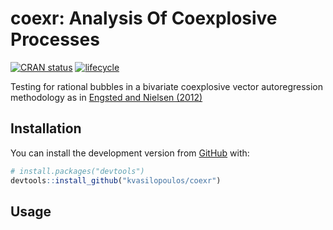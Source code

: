 
<!-- README.md is generated from README.Rmd. Please edit that file -->

# coexr: Analysis Of Coexplosive Processes

<!-- badges: start -->

[![CRAN
status](https://www.r-pkg.org/badges/version/coexr)](https://cran.r-project.org/package=coexr)
[![lifecycle](https://img.shields.io/badge/lifecycle-experimental-orange.svg)](https://www.tidyverse.org/lifecycle/#experimental)
<!-- badges: end -->

Testing for rational bubbles in a bivariate coexplosive vector
autoregression methodology as in [Engsted and Nielsen
(2012)](https://doi.org/10.1111/j.1368-423X.2012.00369.x)

## Installation

You can install the development version from
[GitHub](https://github.com/) with:

``` r
# install.packages("devtools")
devtools::install_github("kvasilopoulos/coexr")
```

## Usage
